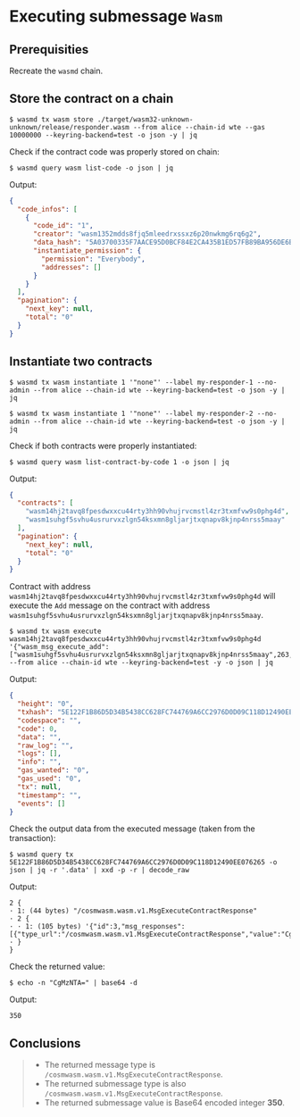 # Executing submessage `Wasm`

## Prerequisities

Recreate the `wasmd` chain.

## Store the contract on a chain

```shell
$ wasmd tx wasm store ./target/wasm32-unknown-unknown/release/responder.wasm --from alice --chain-id wte --gas 10000000 --keyring-backend=test -o json -y | jq
```

Check if the contract code was properly stored on chain:

```shell
$ wasmd query wasm list-code -o json | jq
```

Output:

```json
{
  "code_infos": [
    {
      "code_id": "1",
      "creator": "wasm1352mdds8fjq5mleedrxssxz6p20nwkmg6rq6g2",
      "data_hash": "5A03700335F7AACE95D0BCF84E2CA435B1ED57FB89BA956DE6BBF2F6B38107F1",
      "instantiate_permission": {
        "permission": "Everybody",
        "addresses": []
      }
    }
  ],
  "pagination": {
    "next_key": null,
    "total": "0"
  }
}
```

## Instantiate two contracts

```shell
$ wasmd tx wasm instantiate 1 '"none"' --label my-responder-1 --no-admin --from alice --chain-id wte --keyring-backend=test -o json -y | jq
```

```shell
$ wasmd tx wasm instantiate 1 '"none"' --label my-responder-2 --no-admin --from alice --chain-id wte --keyring-backend=test -o json -y | jq
```

Check if both contracts were properly instantiated:
 
```shell
$ wasmd query wasm list-contract-by-code 1 -o json | jq
```

Output:

```json
{
  "contracts": [
    "wasm14hj2tavq8fpesdwxxcu44rty3hh90vhujrvcmstl4zr3txmfvw9s0phg4d",
    "wasm1suhgf5svhu4usrurvxzlgn54ksxmn8gljarjtxqnapv8kjnp4nrss5maay"
  ],
  "pagination": {
    "next_key": null,
    "total": "0"
  }
}
```

Contract with address `wasm14hj2tavq8fpesdwxxcu44rty3hh90vhujrvcmstl4zr3txmfvw9s0phg4d` will execute the `Add` message on the
contract with address `wasm1suhgf5svhu4usrurvxzlgn54ksxmn8gljarjtxqnapv8kjnp4nrss5maay`.

```shell
$ wasmd tx wasm execute wasm14hj2tavq8fpesdwxxcu44rty3hh90vhujrvcmstl4zr3txmfvw9s0phg4d '{"wasm_msg_execute_add":["wasm1suhgf5svhu4usrurvxzlgn54ksxmn8gljarjtxqnapv8kjnp4nrss5maay",263,87]}' --from alice --chain-id wte --keyring-backend=test -y -o json | jq
```

Output:

```json
{
  "height": "0",
  "txhash": "5E122F1B86D5D34B5438CC628FC744769A6CC2976D0D09C118D12490EE076265",
  "codespace": "",
  "code": 0,
  "data": "",
  "raw_log": "",
  "logs": [],
  "info": "",
  "gas_wanted": "0",
  "gas_used": "0",
  "tx": null,
  "timestamp": "",
  "events": []
}
```

Check the output data from the executed message (taken from the transaction): 

```shell
$ wasmd query tx 5E122F1B86D5D34B5438CC628FC744769A6CC2976D0D09C118D12490EE076265 -o json | jq -r '.data' | xxd -p -r | decode_raw
```

Output:

```text
2 {
· 1: (44 bytes) "/cosmwasm.wasm.v1.MsgExecuteContractResponse"
· 2 {
· · 1: (105 bytes) '{"id":3,"msg_responses":[{"type_url":"/cosmwasm.wasm.v1.MsgExecuteContractResponse","value":"CgMzNTA="}]}'
· }
}
```

Check the returned value:

```shell
$ echo -n "CgMzNTA=" | base64 -d
```

Output:

```text
350
```

## Conclusions

> - The returned message type is `/cosmwasm.wasm.v1.MsgExecuteContractResponse`.
> - The returned submessage type is also `/cosmwasm.wasm.v1.MsgExecuteContractResponse`.
> - The returned submessage value is Base64 encoded integer **350**.
